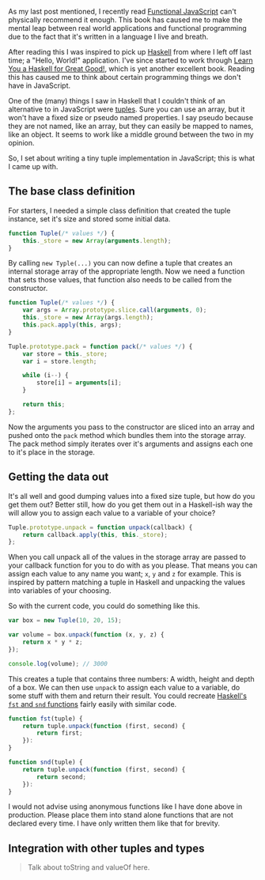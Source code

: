 As my last post mentioned, I recently read [Functional JavaScript][fjs] can't physically recommend it enough. This book has caused me to make the mental leap between real world applications and functional programming due to the fact that it's written in a language I live and breath.

After reading this I was inspired to pick up [Haskell][hs] from where I left off last time; a "Hello, World!" application. I've since started to work through [Learn You a Haskell for Great Good!][lyah], which is yet another excellent book. Reading this has caused me to think about certain programming things we don't have in JavaScript.

One of the (many) things I saw in Haskell that I couldn't think of an alternative to in JavaScript were [tuples][]. Sure you can use an array, but it won't have a fixed size or pseudo named properties. I say pseudo because they are not named, like an array, but they can easily be mapped to names, like an object. It seems to work like a middle ground between the two in my opinion.

So, I set about writing a tiny tuple implementation in JavaScript; this is what I came up with.

<!-- more -->

## The base class definition

For starters, I needed a simple class definition that created the tuple instance, set it's size and stored some initial data.

```javascript
function Tuple(/* values */) {
	this._store = new Array(arguments.length);
}
```

By calling `new Typle(...)` you can now define a tuple that creates an internal storage array of the appropriate length. Now we need a function that sets those values, that function also needs to be called from the constructor.

```javascript
function Tuple(/* values */) {
	var args = Array.prototype.slice.call(arguments, 0);
	this._store = new Array(args.length);
	this.pack.apply(this, args);
}

Tuple.prototype.pack = function pack(/* values */) {
	var store = this._store;
	var i = store.length;

	while (i--) {
		store[i] = arguments[i];
	}

	return this;
};
```

Now the arguments you pass to the constructor are sliced into an array and pushed onto the `pack` method which bundles them into the storage array. The pack method simply iterates over it's arguments and assigns each one to it's place in the storage.

## Getting the data out

It's all well and good dumping values into a fixed size tuple, but how do you get them out? Better still, how do you get them out in a Haskell-ish way the will allow you to assign each value to a variable of your choice?

```javascript
Tuple.prototype.unpack = function unpack(callback) {
	return callback.apply(this, this._store);
};
```

When you call unpack all of the values in the storage array are passed to your callback function for you to do with as you please. That means you can assign each value to any name you want; `x`, `y` and `z` for example. This is inspired by pattern matching a tuple in Haskell and unpacking the values into variables of your choosing.

So with the current code, you could do something like this.

```javascript
var box = new Tuple(10, 20, 15);

var volume = box.unpack(function (x, y, z) {
	return x * y * z;
});

console.log(volume); // 3000
```

This creates a tuple that contains three numbers: A width, height and depth of a box. We can then use `unpack` to assign each value to a variable, do some stuff with them and return their result. You could recreate [Haskell's `fst` and `snd` functions][fns] fairly easily with similar code.

```javascript
function fst(tuple) {
	return tuple.unpack(function (first, second) {
		return first;
	}):
}

function snd(tuple) {
	return tuple.unpack(function (first, second) {
		return second;
	}):
}
```

I would not advise using anonymous functions like I have done above in production. Please place them into stand alone functions that are not declared every time. I have only written them like that for brevity.

## Integration with other tuples and types

> Talk about toString and valueOf here.

[fjs]: http://shop.oreilly.com/product/0636920028857.do
[hs]: http://www.haskell.org/
[lyah]: http://learnyouahaskell.com/
[tuples]: https://en.wikipedia.org/wiki/Tuple
[fns]: https://en.wikibooks.org/wiki/Haskell/Lists_and_tuples#Example:_fst_and_snd
